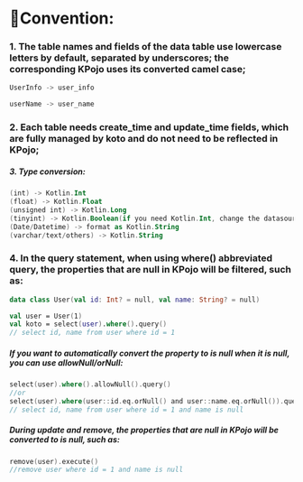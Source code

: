 # 🧷Convention:

### 1. The table names and fields of the data table use lowercase letters by default, separated by underscores; the corresponding KPojo uses its converted camel case;

```kotlin
UserInfo -> user_info

userName -> user_name
```

### 2. Each table needs create_time and update_time fields, which are fully managed by koto and do not need to be reflected in KPojo;

##### 3. Type conversion:

```kotlin
(int) -> Kotlin.Int
(float) -> Kotlin.Float
(unsigned int) -> Kotlin.Long
(tinyint) -> Kotlin.Boolean(if you need Kotlin.Int, change the datasource url: tinyInt1isBit=false)
(Date/Datetime) -> format as Kotlin.String
(varchar/text/others) -> Kotlin.String
```

### 4. In the query statement, when using where() abbreviated query, the properties that are null in KPojo will be filtered, such as:

```kotlin
data class User(val id: Int? = null, val name: String? = null)

val user = User(1)
val koto = select(user).where().query()
// select id, name from user where id = 1
```

##### If you want to automatically convert the property to is null when it is null, you can use allowNull/orNull:

```kotlin
select(user).where().allowNull().query()
//or
select(user).where(user::id.eq.orNull() and user::name.eq.orNull()).query()
// select id, name from user where id = 1 and name is null
```

##### During update and remove, the properties that are null in KPojo will be converted to is null, such as:

```kotlin
remove(user).execute()
//remove user where id = 1 and name is null
```
